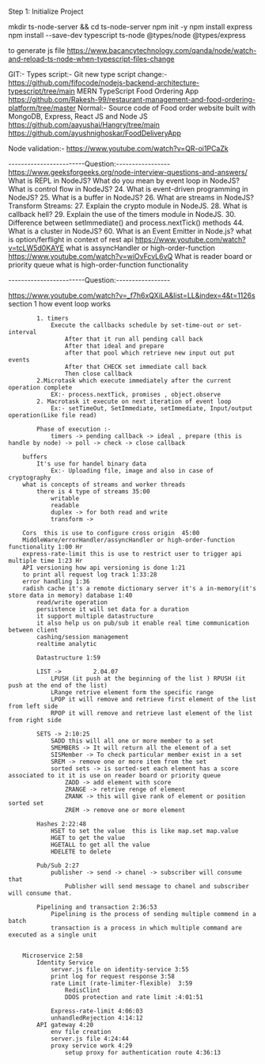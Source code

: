Step 1: Initialize Project

mkdir ts-node-server && cd ts-node-server
npm init -y
npm install express
npm install --save-dev typescript ts-node @types/node @types/express

to generate js file
https://www.bacancytechnology.com/qanda/node/watch-and-reload-ts-node-when-typescript-files-change

GIT:-
Types script:-
Git new type script change:-
https://github.com/fifocode/nodejs-backend-architecture-typescript/tree/main
MERN TypeScript Food Ordering App
https://github.com/Rakesh-99/restaurant-management-and-food-ordering-platform/tree/master
Normal:-
Source code of Food order website built with MongoDB, Express, React JS and Node JS
https://github.com/aayushai/Hangry/tree/main
https://github.com/ayushnighoskar/FoodDeliveryApp

Node validation:-
https://www.youtube.com/watch?v=QR-oi1PCaZk

------------------------Question:-----------------
https://www.geeksforgeeks.org/node-interview-questions-and-answers/
What is REPL in NodeJS?
What do you mean by event loop in NodeJS?
What is control flow in NodeJS? 24. What is event-driven programming in NodeJS? 25. What is a buffer in NodeJS? 26. What are streams in NodeJS?
Transform Streams: 27. Explain the crypto module in NodeJS. 28. What is callback hell? 29. Explain the use of the timers module in NodeJS. 30. Difference between setImmediate() and process.nextTick() methods 44. What is a cluster in NodeJS? 60. What is an Event Emitter in Node.js?
what is option/ferflight in context of rest api
https://www.youtube.com/watch?v=tcLW5d0KAYE
what is assyncHandler or high-order-function
https://www.youtube.com/watch?v=wiOvFcvL6vQ
What is reader board or priority queue
what is high-order-function functionality

------------------------Question:-----------------

https://www.youtube.com/watch?v=_f7h6xQXiLA&list=LL&index=4&t=1126s
section 1
how event loop works

            1. timers
                Execute the callbacks schedule by set-time-out or set-interval
                    After that it run all pending call back
                    After that ideal and prepare
                    after that pool which retrieve new input out put events
                    After that CHECK set immediate call back
                    Then close callback
            2.Microtask which execute immediately after the current operation complete
                EX:- process.nextTick, promises , object.observe
            2. Macrotask it execute on next iteration of event loop
                Ex:- setTimeOut, SetImmediate, setImmediate, Input/output operation(Like file read)

            Phase of execution :-
                timers -> pending callback -> ideal , prepare (this is handle by node) -> poll -> check -> close callback

        buffers
            It's use for handel binary data
                Ex:- Uploading file, image and also in case of cryptography
        what is concepts of streams and worker threads
            there is 4 type of streams 35:00
                writable
                readable
                duplex -> for both read and write
                transform ->

        Cors  this is use to configure cross origin  45:00
        MiddleWare/errorHandler/assyncHandler or high-order-function functionality 1:00 Hr
        express-rate-limit this is use to restrict user to trigger api multiple time 1:23 Hr
        API versioning how api versioning is done 1:21
        to print all request log track 1:33:28
        error handling 1:36
        radish cache it's a remote dictionary server it's a in-memory(it's store data in memory) database 1:40
            read/write operation
            persistence it will set data for a duration
            it support multiple datastructure
            it also help us on pub/sub it enable real time communication between client
            cashing/session management
            realtime analytic

            Datastructure 1:59

            LIST ->         2.04.07
                LPUSH (it push at the beginning of the list ) RPUSH (it push at the end of the list)
                LRange retrive element form the specific range
                LPOP it will remove and retrieve first element of the list from left side
                RPOP it will remove and retrieve last element of the list from right side

            SETS -> 2:10:25
                SADD this will all one or more member to a set
                SMEMBERS -> It will return all the element of a set
                SISMember -> To check particular member exist in a set
                SREM -> remove one or more item from the set
                sorted sets -> is sorted-set each element has a score associated to it it is use on reader board or priority queue
                    ZADD -> add element with score
                    ZRANGE -> retrive renge of element
                    ZRANK -> this will give rank of element or position sorted set
                    ZREM -> remove one or more element

            Hashes 2:22:48
                HSET to set the value  this is like map.set map.value
                HGET to get the value
                HGETALL to get all the value
                HDELETE to delete

            Pub/Sub 2:27
                publisher -> send -> chanel -> subscriber will consume that
                    Publisher will send message to chanel and subscriber will consume that.

            Pipelining and transaction 2:36:53
                Pipelining is the process of sending multiple commend in a batch
                transaction is a process in which multiple command are executed as a single unit


        Microservice 2:58
            Identity Service
                server.js file on identity-service 3:55
                print log for request response 3:58
                rate Limit (rate-limiter-flexible)  3:59
                    RedisClint
                    DDOS protection and rate limit :4:01:51

                Express-rate-limit 4:06:03
                unhandledRejection 4:14:12
            API gateway 4:20
                env file creation
                server.js file 4:24:44
                proxy service work 4:29
                    setup proxy for authentication route 4:36:13
